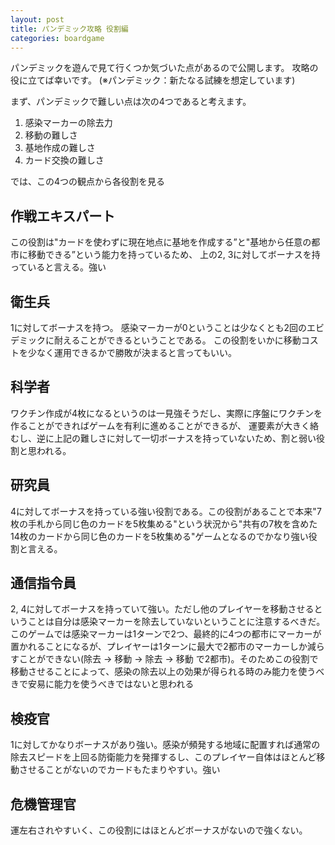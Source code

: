 ```yaml
---
layout: post
title: パンデミック攻略 役割編
categories: boardgame
---
```


パンデミックを遊んで見て行くつか気づいた点があるので公開します。
攻略の役に立てば幸いです。
(※パンデミック：新たなる試練を想定しています)

まず、パンデミックで難しい点は次の4つであると考えます。
1. 感染マーカーの除去力
2. 移動の難しさ
3. 基地作成の難しさ
4. カード交換の難しさ


では、この4つの観点から各役割を見る

## 作戦エキスパート

この役割は"カードを使わずに現在地点に基地を作成する”と"基地から任意の都市に移動できる”という能力を持っているため、
上の2, 3に対してボーナスを持っていると言える。強い

## 衛生兵

1に対してボーナスを持つ。
感染マーカーが0ということは少なくとも2回のエビデミックに耐えることができるということである。
この役割をいかに移動コストを少なく運用できるかで勝敗が決まると言ってもいい。

## 科学者

ワクチン作成が4枚になるというのは一見強そうだし、実際に序盤にワクチンを作ることができればゲームを有利に進めることができるが、
運要素が大きく絡むし、逆に上記の難しさに対して一切ボーナスを持っていないため、割と弱い役割と思われる。

## 研究員

4に対してボーナスを持っている強い役割である。この役割があることで本来"7枚の手札から同じ色のカードを5枚集める"という状況から"共有の7枚を含めた14枚のカードから同じ色のカードを5枚集める"ゲームとなるのでかなり強い役割と言える。

## 通信指令員

2, 4に対してボーナスを持っていて強い。ただし他のプレイヤーを移動させるということは自分は感染マーカーを除去していないということに注意するべきだ。このゲームでは感染マーカーは1ターンで2つ、最終的に4つの都市にマーカーが置かれることになるが、プレイヤーは1ターンに最大で2都市のマーカーしか減らすことができない(除去 -> 移動 -> 除去 -> 移動 で2都市)。そのためこの役割で移動させることによって、感染の除去以上の効果が得られる時のみ能力を使うべきで安易に能力を使うべきではないと思われる

## 検疫官

1に対してかなりボーナスがあり強い。感染が頻発する地域に配置すれば通常の除去スピードを上回る防衛能力を発揮するし、このプレイヤー自体はほとんど移動させることがないのでカードもたまりやすい。強い

## 危機管理官

運左右されやすいく、この役割にはほとんどボーナスがないので強くない。
